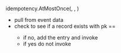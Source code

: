 idempotency.AtMostOnce(<handler-func>, <table-name>, <msg-attr>)


- pull <msg-attr> from event data
- check <table-name> to see if a record exists with pk == <msg-attr>
    - if no, add the entry and invoke <handler-func>
    - if yes do not invoke <handler-func>
